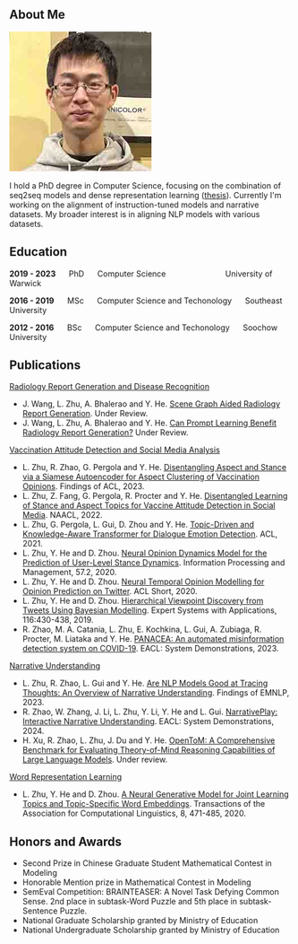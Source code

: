 ## About Me

<img class="profile-picture" src="PhotoMe.jpg">

I hold a PhD degree in Computer Science, focusing on the combination of seq2seq models and dense representation learning ([thesis](https://wrap.warwick.ac.uk/181632/1/WRAP_Theses_Zhu_2023.pdf)). Currently I'm working on the alignment of instruction-tuned models and narrative datasets. My broader interest is in aligning NLP models with various datasets.

## Education

**2019 - 2023** &nbsp;&nbsp;&nbsp;&nbsp; PhD &nbsp;&nbsp;&nbsp;&nbsp; Computer Science &nbsp;&nbsp;&nbsp;&nbsp;&nbsp;&nbsp;&nbsp;&nbsp;&nbsp;&nbsp;&nbsp;&nbsp;&nbsp;&nbsp;&nbsp;&nbsp;&nbsp;&nbsp;&nbsp;&nbsp;&nbsp;&nbsp;&nbsp;&nbsp;&nbsp; University of Warwick

**2016 - 2019** &nbsp;&nbsp;&nbsp;&nbsp; MSc &nbsp;&nbsp;&nbsp;&nbsp; Computer Science and Techonology &nbsp;&nbsp;&nbsp;&nbsp; Southeast University

**2012 - 2016** &nbsp;&nbsp;&nbsp;&nbsp; BSc &nbsp;&nbsp;&nbsp;&nbsp; Computer Science and Techonology &nbsp;&nbsp;&nbsp;&nbsp; Soochow University

## Publications

<ins>Radiology Report Generation and Disease Recognition</ins>

- J. Wang, L. Zhu, A. Bhalerao and Y. He. [Scene Graph Aided Radiology Report Generation](https://arxiv.org/abs/2403.05687). Under Review.
- J. Wang, L. Zhu, A. Bhalerao and Y. He. [Can Prompt Learning Benefit Radiology Report Generation?](https://arxiv.org/abs/2308.16269) Under Review.

<ins>Vaccination Attitude Detection and Social Media Analysis</ins>

- L. Zhu, R. Zhao, G. Pergola and Y. He. [Disentangling Aspect and Stance via a Siamese Autoencoder for Aspect Clustering of Vaccination Opinions](https://aclanthology.org/2023.findings-acl.115/). Findings of ACL, 2023.
- L. Zhu, Z. Fang, G. Pergola, R. Procter and Y. He. [Disentangled Learning of Stance and Aspect Topics for Vaccine Attitude Detection in Social Media](https://aclanthology.org/2022.naacl-main.112/). NAACL, 2022.
- L. Zhu, G. Pergola, L. Gui, D. Zhou and Y. He. [Topic-Driven and Knowledge-Aware Transformer for Dialogue Emotion Detection](https://arxiv.org/pdf/2106.01071.pdf). ACL, 2021.
- L. Zhu, Y. He and D. Zhou. [Neural Opinion Dynamics Model for the Prediction of User-Level Stance Dynamics](https://core.ac.uk/download/pdf/199216625.pdf). Information Processing and Management, 57.2, 2020.
- L. Zhu, Y. He and D. Zhou. [Neural Temporal Opinion Modelling for Opinion Prediction on Twitter](https://arxiv.org/pdf/2005.13486.pdf). ACL Short, 2020.
- L. Zhu, Y. He and D. Zhou. [Hierarchical Viewpoint Discovery from Tweets Using Bayesian Modelling](https://s3.eu-west-2.amazonaws.com/somethingx86/papers/Hierarchical-viewpoint-discovery-from-tweets-using-Bayesian-modelling-ESWA18.pdf). Expert Systems with Applications, 116:430-438, 2019.
- R. Zhao, M. A. Catania, L. Zhu, E. Kochkina, L. Gui, A. Zubiaga, R. Procter, M. Liataka and Y. He. [PANACEA: An automated misinformation detection system on COVID-19](https://aclanthology.org/2023.findings-acl.115.pdf). EACL: System Demonstrations, 2023.

<ins>Narrative Understanding</ins>

- L. Zhu, R. Zhao, L. Gui and Y. He. [Are NLP Models Good at Tracing Thoughts: An Overview of Narrative Understanding](https://aclanthology.org/2023.findings-emnlp.677/). Findings of EMNLP, 2023.
- R. Zhao, W. Zhang, J. Li, L. Zhu, Y. Li, Y. He and L. Gui. [NarrativePlay: Interactive Narrative Understanding](https://arxiv.org/pdf/2310.01459.pdf). EACL: System Demonstrations, 2024.
- H. Xu, R. Zhao, L. Zhu, J. Du and Y. He. [OpenToM: A Comprehensive Benchmark for Evaluating Theory-of-Mind Reasoning Capabilities of Large Language Models](https://arxiv.org/pdf/2402.06044.pdf). Under review.

<ins>Word Representation Learning</ins>

- L. Zhu, Y. He and D. Zhou. [A Neural Generative Model for Joint Learning Topics and Topic-Specific Word Embeddings](https://aclanthology.org/2020.tacl-1.31/). Transactions of the Association for Computational Linguistics, 8, 471-485, 2020.


## Honors and Awards

* Second Prize in Chinese Graduate Student Mathematical Contest in Modeling
* Honorable Mention prize in Mathematical Contest in Modeling
* SemEval Competition: BRAINTEASER: A Novel Task Defying Common Sense. 2nd place in subtask-Word Puzzle and 5th place in subtask-Sentence Puzzle.
* National Graduate Scholarship granted by Ministry of Education
* National Undergraduate Scholarship granted by Ministry of Education
